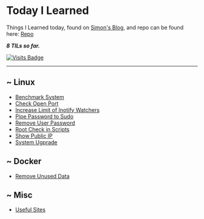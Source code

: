 # Today I Learned

Things I Learned today, found on [Simon's Blog](https://simonwillison.net/2020/Apr/20/self-rewriting-readme/), and repo can be found here: [Repo](https://github.com/jbranchaud/til)

***8 TILs so far.***

[![Visits Badge](https://badges.pufler.dev/visits/crazyuploader/TIL)](https://badges.pufler.dev)

---

~ Linux
---

- [Benchmark System](linux/benchmark-system.md)
- [Check Open Port](linux/check-open-port.md)
- [Increase Limit of Inotify Watchers](linux/increase-limit-of-inotify-watchers.md)
- [Pipe Password to Sudo](linux/pipe-password-to-sudo.md)
- [Remove User Password](linux/remove-user-password.md)
- [Root Check in Scripts](linux/root-check.md)
- [Show Public IP](linux/show-public-ip.md)
- [System Ugprade](linux/system-upgrade.md)

~ Docker
---

- [Remove Unused Data](docker/remove-unused-data.md)

~ Misc
---

- [Useful Sites](useful-sites.md)
